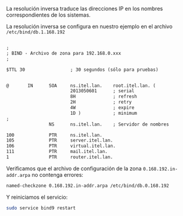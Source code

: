 La resolución inversa traduce las direcciones IP en los nombres correspondientes de los sistemas.

La resolución inversa se configura en nuestro ejemplo en el archivo `/etc/bind/db.1.168.192`


```apache

;
; BIND - Archivo de zona para 192.168.0.xxx
;

$TTL 30 				; 30 segundos (sólo para pruebas)


@       IN      SOA     ns.itel.lan.    root.itel.lan. (
                        2013050601      ; serial
                        8H              ; refresh
                        2H              ; retry
                        4W              ; expire
                        1D )            ; minimum
;
                NS      ns.itel.lan.    ; Servidor de nombres

100             PTR     ns.itel.lan.
105             PTR     server.itel.lan.
106             PTR     virtual.itel.lan.
111             PTR     mail.itel.lan.
1               PTR     router.itel.lan.
```

Verificamos que el archivo de configuración de la zona `0.168.192.in-addr.arpa` no contenga errores:

```bash
named-checkzone 0.168.192.in-addr.arpa /etc/bind/db.0.168.192
```

Y reiniciamos el servicio:

```bash
sudo service bind9 restart
```